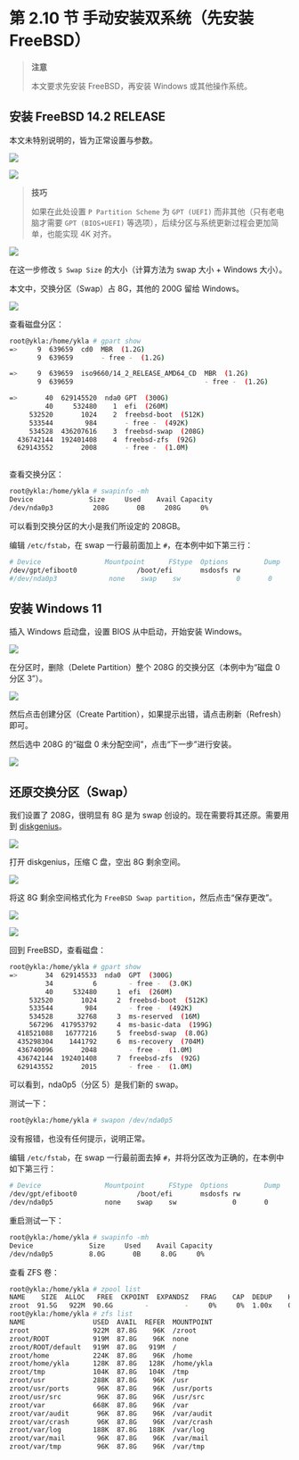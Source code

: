 # 第 2.10 节 手动安装双系统（先安装 FreeBSD）

>**注意**
>
>本文要求先安装 FreeBSD，再安装 Windows 或其他操作系统。

## 安装 FreeBSD 14.2 RELEASE

本文未特别说明的，皆为正常设置与参数。

![](../.gitbook/assets/shuang1.png)

![](../.gitbook/assets/shuang2.png)

>**技巧**
>
>如果在此处设置 `P Partition Scheme` 为 `GPT (UEFI)` 而非其他（只有老电脑才需要 `GPT (BIOS+UEFI)` 等选项），后续分区与系统更新过程会更加简单，也能实现 4K 对齐。


![](../.gitbook/assets/shuang3.png)

在这一步修改 `S Swap Size` 的大小（计算方法为 swap 大小 + Windows 大小）。

本文中，交换分区（Swap）占 8G，其他的 200G 留给 Windows。

![](../.gitbook/assets/shuang4.png)


查看磁盘分区：

```sh
root@ykla:/home/ykla # gpart show
=>     9  639659  cd0  MBR  (1.2G)
       9  639659       - free -  (1.2G)

=>     9  639659  iso9660/14_2_RELEASE_AMD64_CD  MBR  (1.2G)
       9  639659                                 - free -  (1.2G)

=>       40  629145520  nda0 GPT  (300G)
         40     532480    1  efi  (260M)
     532520       1024    2  freebsd-boot  (512K)
     533544        984       - free -  (492K)
     534528  436207616    3  freebsd-swap  (208G)
  436742144  192401408    4  freebsd-zfs  (92G)
  629143552       2008       - free -  (1.0M)
  
```

查看交换分区：

```sh
root@ykla:/home/ykla # swapinfo -mh
Device              Size     Used    Avail Capacity
/dev/nda0p3          208G       0B     208G     0%
```

可以看到交换分区的大小是我们所设定的 208GB。

编辑 `/etc/fstab`，在 swap 一行最前面加上 `#`，在本例中如下第三行：

```sh
# Device                Mountpoint      FStype  Options         Dump    Pass#
/dev/gpt/efiboot0               /boot/efi       msdosfs rw              2       2
#/dev/nda0p3             none    swap    sw              0       0
```

## 安装 Windows 11

插入 Windows 启动盘，设置 BIOS 从中启动，开始安装 Windows。

![](../.gitbook/assets/shuang5.png)

在分区时，删除（Delete Partition）整个 208G 的交换分区（本例中为“磁盘 0 分区 3”）。

![](../.gitbook/assets/shuang6.png)

然后点击创建分区（Create Partition），如果提示出错，请点击刷新（Refresh）即可。

然后选中 208G 的“磁盘 0 未分配空间”，点击“下一步”进行安装。

![](../.gitbook/assets/shuang7.png)

## 还原交换分区（Swap）

我们设置了 208G，很明显有 8G 是为 swap 创设的。现在需要将其还原。需要用到 [diskgenius](https://www.diskgenius.com/)。

![](../.gitbook/assets/shuang8.png)

打开 diskgenius，压缩 C 盘，空出 8G 剩余空间。

![](../.gitbook/assets/shuang9.png)


将这 8G 剩余空间格式化为 `FreeBSD Swap partition`，然后点击“保存更改”。

![](../.gitbook/assets/shuang10.png)

![](../.gitbook/assets/shuang11.png)

回到 FreeBSD，查看磁盘：

```sh
root@ykla:/home/ykla # gpart show
=>       34  629145533  nda0  GPT  (300G)
         34          6        - free -  (3.0K)
         40     532480     1  efi  (260M)
     532520       1024     2  freebsd-boot  (512K)
     533544        984        - free -  (492K)
     534528      32768     3  ms-reserved  (16M)
     567296  417953792     4  ms-basic-data  (199G)
  418521088   16777216     5  freebsd-swap  (8.0G)
  435298304    1441792     6  ms-recovery  (704M)
  436740096       2048        - free -  (1.0M)
  436742144  192401408     7  freebsd-zfs  (92G)
  629143552       2015        - free -  (1.0M)

```

可以看到，nda0p5（分区 5）是我们新的 swap。

测试一下：

```sh
root@ykla:/home/ykla # swapon /dev/nda0p5
```

没有报错，也没有任何提示，说明正常。

编辑 `/etc/fstab`，在 swap 一行最前面去掉 `#`，并将分区改为正确的，在本例中如下第三行：

```sh
# Device                Mountpoint      FStype  Options         Dump    Pass#
/dev/gpt/efiboot0               /boot/efi       msdosfs rw              2       2
/dev/nda0p5             none    swap    sw              0       0
```

重启测试一下：

```sh
root@ykla:/home/ykla # swapinfo -mh
Device              Size     Used    Avail Capacity
/dev/nda0p5         8.0G       0B     8.0G     0%
```

查看 ZFS 卷：

```sh
root@ykla:/home/ykla # zpool list
NAME    SIZE  ALLOC   FREE  CKPOINT  EXPANDSZ   FRAG    CAP  DEDUP    HEALTH  ALTROOT
zroot  91.5G   922M  90.6G        -         -     0%     0%  1.00x    ONLINE  -
root@ykla:/home/ykla # zfs list
NAME                 USED  AVAIL  REFER  MOUNTPOINT
zroot                922M  87.8G    96K  /zroot
zroot/ROOT           919M  87.8G    96K  none
zroot/ROOT/default   919M  87.8G   919M  /
zroot/home           224K  87.8G    96K  /home
zroot/home/ykla      128K  87.8G   128K  /home/ykla
zroot/tmp            104K  87.8G   104K  /tmp
zroot/usr            288K  87.8G    96K  /usr
zroot/usr/ports       96K  87.8G    96K  /usr/ports
zroot/usr/src         96K  87.8G    96K  /usr/src
zroot/var            668K  87.8G    96K  /var
zroot/var/audit       96K  87.8G    96K  /var/audit
zroot/var/crash       96K  87.8G    96K  /var/crash
zroot/var/log        188K  87.8G   188K  /var/log
zroot/var/mail        96K  87.8G    96K  /var/mail
zroot/var/tmp         96K  87.8G    96K  /var/tmp
```

